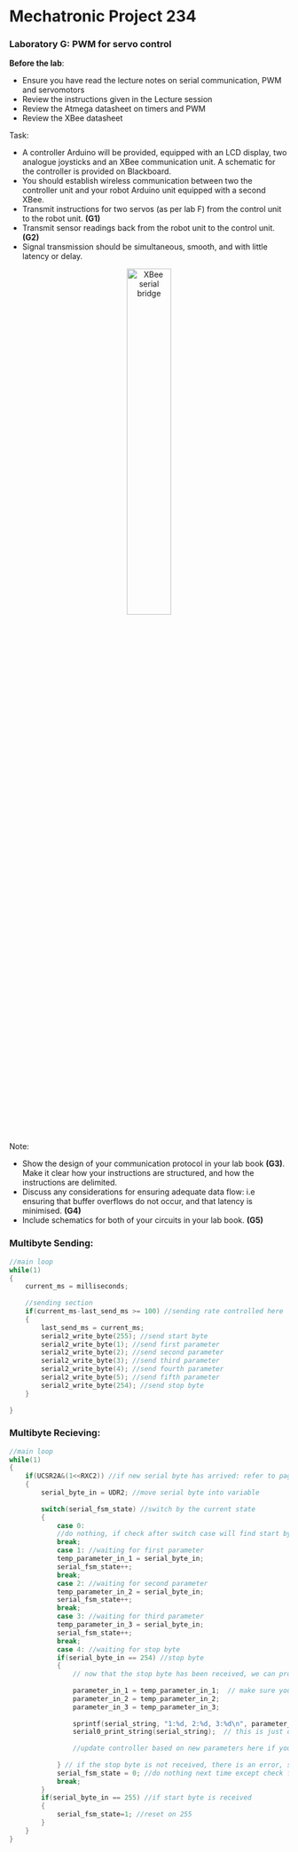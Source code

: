# Mechatronic Project 234

### Laboratory G: PWM for servo control

**Before the lab**:
- Ensure you have read the lecture notes on serial communication, PWM and servomotors
- Review the instructions given in the Lecture session
- Review the Atmega datasheet on timers and PWM
- Review the XBee datasheet


Task:
- A controller Arduino will be provided, equipped with an LCD display, two analogue joysticks and an XBee communication unit. A schematic for the controller is provided on Blackboard.
- You should establish wireless communication between two the controller unit and your robot Arduino unit equipped with a second XBee.
- Transmit instructions for two servos (as per lab F) from the control unit to the robot unit. **(G1)**
- Transmit sensor readings back from the robot unit to the control unit. **(G2)**
- Signal transmission should be simultaneous, smooth, and with little latency or delay.

<p align="center"> <img src="http://itp.nyu.edu/archive/physcomp-spring2014/uploads/XbeeCommunication.png" alt="XBee serial bridge" width="40%"> </p>


Note:
- Show the design of your communication protocol in your lab book **(G3)**. Make it clear how
your instructions are structured, and how the instructions are delimited.
- Discuss any considerations for ensuring adequate data flow: i.e ensuring that buffer overflows
do not occur, and that latency is minimised. **(G4)**
- Include schematics for both of your circuits in your lab book. **(G5)**

### Multibyte Sending:
```c
//main loop
while(1)
{
	current_ms = milliseconds;
	
	//sending section
	if(current_ms-last_send_ms >= 100) //sending rate controlled here
	{
		last_send_ms = current_ms;
		serial2_write_byte(255); //send start byte
		serial2_write_byte(1); //send first parameter
		serial2_write_byte(2); //send second parameter
		serial2_write_byte(3); //send third parameter
		serial2_write_byte(4); //send fourth parameter
		serial2_write_byte(5); //send fifth parameter
		serial2_write_byte(254); //send stop byte
	}
	
}
```

### Multibyte Recieving:
```c
//main loop
while(1)
{
	if(UCSR2A&(1<<RXC2)) //if new serial byte has arrived: refer to page 238 of datasheet. Single bit flag indicates a new byte is available
	{
		serial_byte_in = UDR2; //move serial byte into variable
		
		switch(serial_fsm_state) //switch by the current state
		{
			case 0:
			//do nothing, if check after switch case will find start byte and set serial_fsm_state to 1
			break;
			case 1: //waiting for first parameter
			temp_parameter_in_1 = serial_byte_in;
			serial_fsm_state++;
			break;
			case 2: //waiting for second parameter
			temp_parameter_in_2 = serial_byte_in;
			serial_fsm_state++;
			break;
			case 3: //waiting for third parameter
			temp_parameter_in_3 = serial_byte_in;
			serial_fsm_state++;
			break;
			case 4: //waiting for stop byte
			if(serial_byte_in == 254) //stop byte
			{
				// now that the stop byte has been received, we can process the whole message
				
				parameter_in_1 = temp_parameter_in_1;  // make sure you use meaningful variable names here! parameter_in_1 is a placeholder
				parameter_in_2 = temp_parameter_in_2;
				parameter_in_3 = temp_parameter_in_3;
				
				sprintf(serial_string, "1:%d, 2:%d, 3:%d\n", parameter_in_1, parameter_in_2, parameter_in_3);
				serial0_print_string(serial_string);  // this is just debugging, printing to the USB serial to make sure the right messages are received
				
				//update controller based on new parameters here if you only want to run it after a new message
				
			} // if the stop byte is not received, there is an error, so no commands are implemented
			serial_fsm_state = 0; //do nothing next time except check for start byte (below)
			break;
		}
		if(serial_byte_in == 255) //if start byte is received
		{
			serial_fsm_state=1; //reset on 255
		}
	}
}
```
